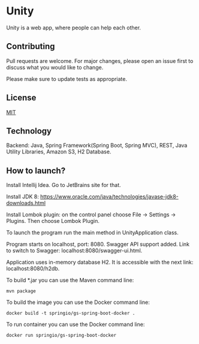 # Unity

Unity is a web app, where people can help each other.


## Contributing
Pull requests are welcome. For major changes, please open an issue first to discuss what you would like to change.

Please make sure to update tests as appropriate.

## License
[MIT](https://choosealicense.com/licenses/mit/)

## Technology
Backend: Java, Spring Framework(Spring Boot, Spring MVC), REST, Java Utility Libraries, Amazon S3, H2 Database.

## How to launch?

Install Intellij Idea. Go to JetBrains site for that.

Install JDK 8: https://www.oracle.com/java/technologies/javase-jdk8-downloads.html

Install Lombok plugin: on the control panel choose File -> Settings -> Plugins. Then choose Lombok Plugin.

To launch the program run the main method in UnityApplication class.

Program starts on localhost, port: 8080. Swagger API support added. Link to switch to Swagger: localhost:8080/swagger-ui.html.

Application uses in-memory database H2. It is accessible with the next link: localhost:8080/h2db.

To build *.jar you can use the Maven command line:

`mvn package`

To build the image you can use the Docker command line:

`docker build -t springio/gs-spring-boot-docker .`

To run container you can use the Docker command line:

`docker run springio/gs-spring-boot-docker`

